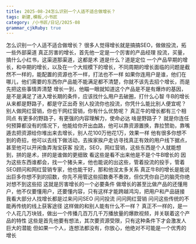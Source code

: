 ```yaml
---
title: 2025-08-24怎么识别一个人适不适合做增长？
tags: 新建,模板,小书匠
category: /小书匠/日记/2025-08
grammar_cjkRuby: true
---
```


<!--StartFragment-->

<!--StartFragment-->

<!--StartFragment-->
<span>怎么识别一个人适不适合做增长？ 很多人觉得增长就是搞搞SEO，做做投流，拓一些外部渠道 真正厉害的增长，首先他一定是一个厉害的产品经理 投流，买量，搞什么小红书，这渠道那渠道，这都是术
  道是什么？道是定位 一个产品早期的增长，和中期的增长，以及在一个大规模下的增长，不同周期的增长面临的问题是截然不一样的，能配置的资源也不一样，打法也不一样
  如果你连用户是谁，他们在哪儿，他们需要的东西你产品能不能满足都不清楚，你就不该先去招个增长，而是先把这些事情弄清楚 增长一到，他瞄一眼就知道这个产品是不是有爆炸的基因，是不是满足了进入增长期的条件，应该找什么用户去破圈，打什么心智
  牛B的增长从来都是野路子，都是守正出奇 别人投流你也投流，你凭什么能比别人便宜呢？ 别人做网红营销，你也干网红营销，你有什么优势呢？ 真正牛的增长都有三个相同点
  有更多的野路子，有更强的内容理解力，使命必达 啥是野路子？ 就是你连任何预算都没有的情况下，他能给你开出血路，他可以靠资源置换，靠拉赞助，靠嘴遁去把资源给你堆出来去增长，别人花100万他花1万，效果一样
  他有很多你想不到的奇招，他可以去线下做活动，去挨家挨户走访寻找真正有效的用户线下据点，甚至他可以开闲鱼弄淘宝获客 投流，SEO，网红营销，这些东西是个人就能想到，拼的是术，拼的是谁做的更细致
  看这些是看不出来他是不是个牛B增长的 因为这些东西谁都会，找一个猪头来，他也能说的出这些，管着投流的投手，管着SEO顾问和网红营销专家，他也能干好，那和他没太多关系
  真正牛B的增长是能说出巨多你想不到的招数，你先不用管这些招数奏不奏效，但仅凭你自己的脑壳你绝对想不到这些招 这就是厉害增长的一个必要条件 做增长的甚至比做产品的还懂用户，他不仅要懂用户，还要懂内容，只有这样才能跨越鸿沟，把用户和产品链接
  我看大部分人找增长都是过来问问SEO 问问投流 问问网红营销 问问这些传统的不能再传统的线上获客途径 这样做的和别人能有什么不一样？ 真正不一样的，是一个人花几万块钱，做出一个传播几百万几千万播放量的爆款视频，并关联着这个产品的特性
  这些是首先他要有想法，其次要资源受限，只有这种条件下才会激发人巨大的潜能 但如果一个人，连想法都没有，你放心，他绝对不可能是一个优秀的增长

</span>
<!--EndFragment-->

<!--EndFragment-->

<!--EndFragment-->